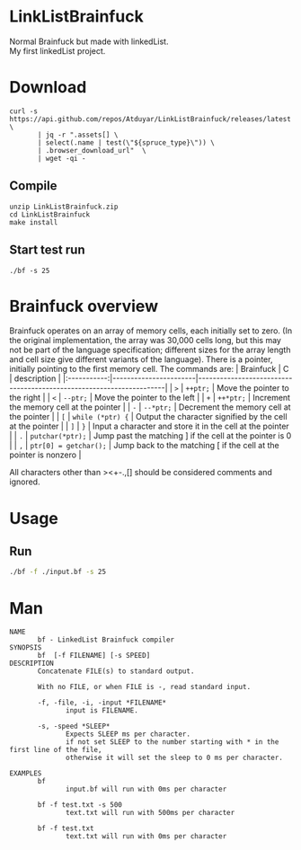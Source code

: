 # LinkListBrainfuck
Normal Brainfuck but made with linkedList.<br />
My first linkedList project.

# Download
```
curl -s https://api.github.com/repos/Atduyar/LinkListBrainfuck/releases/latest \
       | jq -r ".assets[] \
       | select(.name | test(\"${spruce_type}\")) \
       | .browser_download_url"  \
       | wget -qi -
```
## Compile
```
unzip LinkListBrainfuck.zip
cd LinkListBrainfuck
make install
```
## Start test run
```
./bf -s 25
```
# Brainfuck overview
Brainfuck operates on an array of memory cells, each initially set to zero. (In the original implementation, the array was 30,000 cells long, but this may not be part of the language specification; different sizes for the array length and cell size give different variants of the language). There is a pointer, initially pointing to the first memory cell. The commands are:
| Brainfuck   | C                     | description                                                         |
|:-----------:|-----------------------|---------------------------------------------------------------------|
| `>`         | `++ptr;`              | Move the pointer to the right                                       |
| `<`         | `--ptr;`              | Move the pointer to the left                                        |
| `+`         | `++*ptr;`             | Increment the memory cell at the pointer                            |
| `-`         | `--*ptr;`             | Decrement the memory cell at the pointer                            |
| `[`         | `while (*ptr) {`      | Output the character signified by the cell at the pointer           |
| `]`         | `}`                   | Input a character and store it in the cell at the pointer           |
| `.`         | `putchar(*ptr);`      | Jump past the matching ] if the cell at the pointer is 0            |
| `,`         | `ptr[0] = getchar();` | Jump back to the matching [ if the cell at the pointer is nonzero   |

All characters other than ><+-.,[] should be considered comments and ignored.

# Usage
## Run
```bash
./bf -f ./input.bf -s 25
```
# Man
```
NAME
       bf - LinkedList Brainfuck compiler
SYNOPSIS
       bf  [-f FILENAME] [-s SPEED]
DESCRIPTION
       Concatenate FILE(s) to standard output.

       With no FILE, or when FILE is -, read standard input.

       -f, -file, -i, -input *FILENAME*
              input is FILENAME.

       -s, -speed *SLEEP*
              Expects SLEEP ms per character.
              if not set SLEEP to the number starting with * in the first line of the file,
              otherwise it will set the sleep to 0 ms per character.
              
EXAMPLES
       bf 
              input.bf will run with 0ms per character
              
       bf -f test.txt -s 500
              text.txt will run with 500ms per character

       bf -f test.txt 
              text.txt will run with 0ms per character
```
